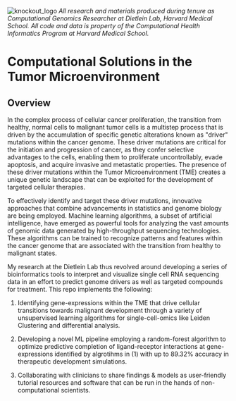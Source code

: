 ![knockout_logo](https://github.com/aniketxdey/hms_research/assets/168318141/6f6dfca6-061b-4dbe-be88-0a1727eb909e)
_All research and materials produced during tenure as Computational Genomics Researcher at Dietlein Lab, Harvard Medical School. All code and data is property of the Computational Health Informatics Program at Harvard Medical School._

# Computational Solutions in the Tumor Microenvironment

## Overview
In the complex process of cellular cancer proliferation, the transition from healthy, normal cells to malignant tumor cells is a multistep process that is driven by the accumulation of specific genetic alterations known as "driver" mutations within the cancer genome. These driver mutations are critical for the initiation and progression of cancer, as they confer selective advantages to the cells, enabling them to proliferate uncontrollably, evade apoptosis, and acquire invasive and metastatic properties. The presence of these driver mutations within the Tumor Microenvironment (TME) creates a unique genetic landscape that can be exploited for the development of targeted cellular therapies.

To effectively identify and target these driver mutations, innovative approaches that combine advancements in statistics and genome biology are being employed. Machine learning algorithms, a subset of artificial intelligence, have emerged as powerful tools for analyzing the vast amounts of genomic data generated by high-throughput sequencing technologies. These algorithms can be trained to recognize patterns and features within the cancer genome that are associated with the transition from healthy to malignant states.

My research at the Dietlein Lab thus revolved around developing a series of bioinformatics tools to interpret and visualize single cell RNA sequencing data in an effort to predict genome drivers as well as targeted compounds for treatment. This repo implements the following:

1) Identifying gene-expressions within the TME that drive cellular transitions towards malignant development through a variety of unsupervised learning algorithms for single-cell-omics like Leiden Clustering and differential analysis.

2) Developing a novel ML pipeline employing a random-forest algorithm to optimize predictive completion of ligand-receptor interactions at gene-expressions identified by algrotihms in (1) with up to 89.32% accuracy in therapeutic development simulations.

3) Collaborating with clinicians to share findings & models as user-friendly tutorial resources and software that can be run in the hands of non-computational scientists.

